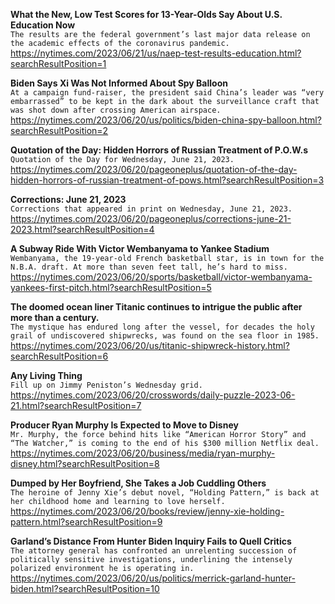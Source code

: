**What the New, Low Test Scores for 13-Year-Olds Say About U.S. Education Now**\
`The results are the federal government’s last major data release on the academic effects of the coronavirus pandemic.`\
https://nytimes.com/2023/06/21/us/naep-test-results-education.html?searchResultPosition=1

**Biden Says Xi Was Not Informed About Spy Balloon**\
`At a campaign fund-raiser, the president said China’s leader was “very embarrassed” to be kept in the dark about the surveillance craft that was shot down after crossing American airspace.`\
https://nytimes.com/2023/06/20/us/politics/biden-china-spy-balloon.html?searchResultPosition=2

**Quotation of the Day: Hidden Horrors of Russian Treatment of P.O.W.s**\
`Quotation of the Day for Wednesday, June 21, 2023.`\
https://nytimes.com/2023/06/20/pageoneplus/quotation-of-the-day-hidden-horrors-of-russian-treatment-of-pows.html?searchResultPosition=3

**Corrections: June 21, 2023**\
`Corrections that appeared in print on Wednesday, June 21, 2023.`\
https://nytimes.com/2023/06/20/pageoneplus/corrections-june-21-2023.html?searchResultPosition=4

**A Subway Ride With Victor Wembanyama to Yankee Stadium**\
`Wembanyama, the 19-year-old French basketball star, is in town for the N.B.A. draft. At more than seven feet tall, he’s hard to miss.`\
https://nytimes.com/2023/06/20/sports/basketball/victor-wembanyama-yankees-first-pitch.html?searchResultPosition=5

**The doomed ocean liner Titanic continues to intrigue the public after more than a century.**\
`The mystique has endured long after the vessel, for decades the holy grail of undiscovered shipwrecks, was found on the sea floor in 1985.`\
https://nytimes.com/2023/06/20/us/titanic-shipwreck-history.html?searchResultPosition=6

**Any Living Thing**\
`Fill up on Jimmy Peniston’s Wednesday grid.`\
https://nytimes.com/2023/06/20/crosswords/daily-puzzle-2023-06-21.html?searchResultPosition=7

**Producer Ryan Murphy Is Expected to Move to Disney**\
`Mr. Murphy, the force behind hits like “American Horror Story” and “The Watcher,” is coming to the end of his $300 million Netflix deal.`\
https://nytimes.com/2023/06/20/business/media/ryan-murphy-disney.html?searchResultPosition=8

**Dumped by Her Boyfriend, She Takes a Job Cuddling Others**\
`The heroine of Jenny Xie’s debut novel, “Holding Pattern,” is back at her childhood home and learning to love herself.`\
https://nytimes.com/2023/06/20/books/review/jenny-xie-holding-pattern.html?searchResultPosition=9

**Garland’s Distance From Hunter Biden Inquiry Fails to Quell Critics**\
`The attorney general has confronted an unrelenting succession of politically sensitive investigations, underlining the intensely polarized environment he is operating in.`\
https://nytimes.com/2023/06/20/us/politics/merrick-garland-hunter-biden.html?searchResultPosition=10

